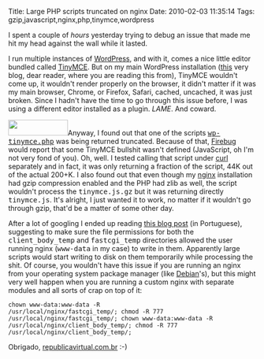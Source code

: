 Title: Large PHP scripts truncated on nginx
Date: 2010-02-03 11:35:14
Tags: gzip,javascript,nginx,php,tinymce,wordpress

I spent a couple of <em>hours</em> yesterday trying to debug an issue that made me hit my head against the wall while it lasted.

I run multiple instances of <a href="http://wordpress.org">WordPress</a>, and with it, comes a nice little editor bundled called <a href="http://tinymce.moxiecode.com/">TinyMCE</a>. But on my main WordPress installation (<a href="http://stereonaut.net">this</a> very blog, dear reader, where you are reading this from), TinyMCE wouldn't come up, it wouldn't render properly on the browser, it didn't matter if it was my main browser, Chrome, or Firefox, Safari, cached, uncached, it was just broken. Since I hadn't have the time to go through this issue before, I was using a different editor installed as a plugin. <em>LAME</em>. And coward.

<img class="alignright size-full wp-image-1113" title="nginx" src="http://damog.net/old/stereonaut/2010/02/nginx.gif" alt="" width="121" height="32" />Anyway, I found out that one of the scripts <a href="http://phpxref.ftwr.co.uk/wordpress/nav.html?wp-includes/js/tinymce/wp-tinymce.php.html"><tt>wp-tinymce.php</tt></a> was being returned truncated. Because of that, <a href="http://getfirebug.com/">Firebug</a> would report that some TinyMCE bullshit wasn't defined (JavaScript, oh I'm not very fond of you). Oh, well. I tested calling that script under <a href="http://curl.haxx.se/">curl</a> separately and in fact, it was only returning a fraction of the script, 44K out of the actual 200+K. I also found out that even though my <a href="http://nginx.org/">nginx</a> installation had gzip compression enabled and the PHP had zlib as well, the script wouldn't process the <tt>tinymce.js.gz</tt> but it was returning directly <tt>tinymce.js</tt>. It's alright, I just wanted it to work, no matter if it wouldn't go through gzip, that'd be a matter of some other day.

After a lot of googling I ended up reading <a href="http://www.republicavirtual.com.br/blog/2009/11/03/nginx-truncate-php/">this blog post</a> (in Portuguese), suggesting to make sure the file permissions for both the <tt>client_body_temp</tt> and <tt>fastcgi_temp</tt> directories allowed the user running nginx (<tt>www-data</tt> in my case) to write in them. Apparently large scripts would start writing to disk on them temporarily while processing the shit. Of course, you wouldn't have this issue if you are running an nginx from your operating system package manager (like <a href="http://packages.debian.org/search?keywords=nginx">Debian</a>'s), but this might very well happen when you are running a custom nginx with separate modules and all sorts of crap on top of it:

<code lang="bash">chown www-data:www-data -R /usr/local/nginx/fastcgi_temp/;
chmod -R 777 /usr/local/nginx/fastcgi_temp/;
chown www-data:www-data -R /usr/local/nginx/client_body_temp/;
chmod -R 777 /usr/local/nginx/client_body_temp/;</code>

Obrigado, <a href="http://www.republicavirtual.com.br/blog/">republicavirtual.com.br</a> :-)